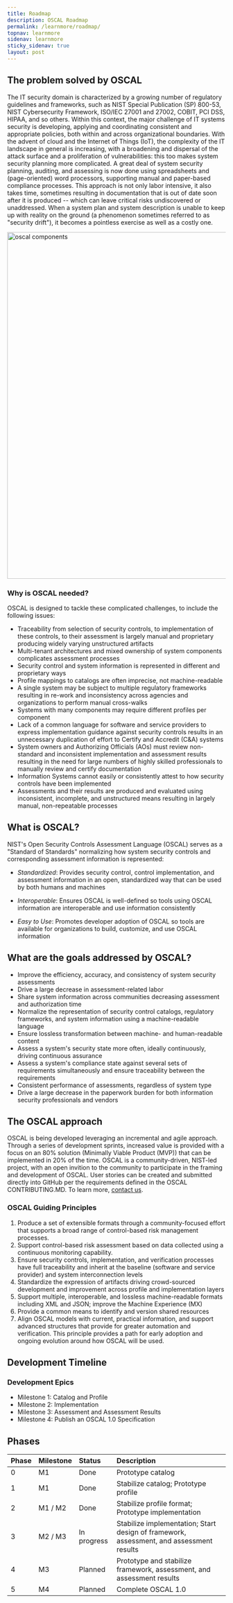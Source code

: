 ```yaml
---
title: Roadmap
description: OSCAL Roadmap
permalink: /learnmore/roadmap/
topnav: learnmore
sidenav: learnmore
sticky_sidenav: true
layout: post
---
```


## The problem solved by OSCAL

The IT security domain is characterized by a growing number of regulatory guidelines and frameworks, such as NIST Special Publication (SP) 800-53, NIST Cybersecurity Framework, ISO/IEC 27001 and 27002, COBIT, PCI DSS, HIPAA, and so others. Within this context, the major challenge of IT systems security is developing, applying and coordinating consistent and appropriate policies, both within and across organizational boundaries. With the advent of cloud and the Internet of Things (IoT), the complexity of the IT landscape in general is increasing, with a broadening and dispersal of the attack surface and a proliferation of vulnerabilities: this too makes system security planning more complicated. A great deal of system security planning, auditing, and assessing is now done using spreadsheets and (page-oriented) word processors, supporting manual and paper-based compliance processes. This approach is not only labor intensive, it also takes time, sometimes resulting in documentation that is out of date soon after it is produced -- which can leave critical risks undiscovered or unaddressed. When a system plan and system description is unable to keep up with reality on the ground (a phenomenon sometimes referred to as "security drift"), it becomes a pointless exercise as well as a costly one.

<img src="/assets/img/oscal-components.png" alt="oscal components" width="800"/>

### Why is OSCAL needed?

OSCAL is designed to tackle these complicated challenges, to include the following issues:

- Traceability from selection of security controls, to implementation of these controls, to their assessment is largely manual and proprietary producing widely varying unstructured artifacts
- Multi-tenant architectures and mixed ownership of system components complicates assessment processes
- Security control and system information is represented in different and proprietary ways
- Profile mappings to catalogs are often imprecise, not machine-readable
- A single system may be subject to multiple regulatory frameworks resulting in re-work and inconsistency across agencies and organizations to perform manual cross-walks
- Systems with many components may require different profiles per component
- Lack of a common language for software and service providers to express implementation guidance against security controls results in an unnecessary duplication of effort to Certify and Accredit (C&A) systems
- System owners and Authorizing Officials (AOs) must review non-standard and inconsistent implementation and assessment results resulting in the need for large numbers of highly skilled professionals to manually review and certify documentation
- Information Systems cannot easily or consistently attest to how security controls have been implemented
- Assessments and their results are produced and evaluated using inconsistent, incomplete, and unstructured means resulting in largely manual, non-repeatable processes

## What is OSCAL?

NIST's Open Security Controls Assessment Language (OSCAL) serves as a "Standard of Standards" normalizing how system security controls and corresponding assessment information is represented:

- *Standardized*: Provides security control, control implementation, and assessment information in an open, standardized way that can be used by both humans and machines

- *Interoperable*: Ensures OSCAL is well-defined so tools using OSCAL information are interoperable and use information consistently

- *Easy to Use*: Promotes developer adoption of OSCAL so tools are available for organizations to build, customize, and use OSCAL information

## What are the goals addressed by OSCAL?

- Improve the efficiency, accuracy, and consistency of system security assessments
- Drive a large decrease in assessment-related labor
- Share system information across communities decreasing assessment and authorization time
- Normalize the representation of security control catalogs, regulatory frameworks, and system information using a machine-readable language
- Ensure lossless transformation between machine- and human-readable content 
- Assess a system's security state more often, ideally continuously, driving continuous assurance
- Assess a system's compliance state against several sets of requirements simultaneously and ensure traceability between the requirements
- Consistent performance of assessments, regardless of system type
- Drive a large decrease in the paperwork burden for both information security professionals and vendors

## The OSCAL approach

OSCAL is being developed leveraging an incremental and agile approach. Through a series of development sprints, increased value is provided with a focus on an 80% solution (Minimally Viable Product (MVP)) that can be implemented in 20% of the time. OSCAL is a community-driven, NIST-led project, with an open invition to the community to participate in the framing and development of OSCAL. User stories can be created and submitted directly into GitHub per the requirements defined in the OSCAL CONTRIBUTING.MD. To learn more, [contact us](contact).
<!-- Include link to CONTRIBUTING.MD -->

### OSCAL Guiding Principles

1. Produce a set of extensible formats through a community-focused effort that supports a broad range of control-based risk management processes.
1. Support control-based risk assessment based on data collected using a continuous monitoring capability.
1. Ensure security controls, implementation, and verification processes have full traceability and inherit at the baseline (software and service provider) and system interconnection levels
1. Standardize the expression of artifacts driving crowd-sourced development and improvement across profile and implementation layers
1. Support multiple, interoperable, and lossless machine-readable formats including XML and JSON; improve the Machine Experience (MX)
1. Provide a common means to identify and version shared resources
1. Align OSCAL models with current, practical information, and support advanced structures that provide for greater automation and verification. This principle provides a path for early adoption and ongoing evolution around how OSCAL will be used.

## Development Timeline

### Development Epics

- Milestone 1: Catalog and Profile
- Milestone 2: Implementation
- Milestone 3: Assessment and Assessment Results
- Milestone 4: Publish an OSCAL 1.0 Specification

## Phases

Phase | Milestone | Status | Description
:---|:---|:--- |:---
0 | M1 | Done | Prototype catalog
1 | M1 | Done | Stabilize catalog; Prototype profile
2 | M1 / M2 | Done | Stabilize profile format; Prototype implementation
3 | M2 / M3 | In progress | Stabilize implementation; Start design of framework, assessment, and assessment results
4 | M3 | Planned | Prototype and stabilize framework, assessment, and assessment results
5 | M4 | Planned | Complete OSCAL 1.0
